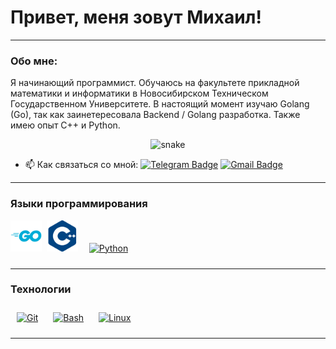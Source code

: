 # Привет, меня зовут Михаил!

---

### Обо мне:

Я начинающий программист. Обучаюсь на факультете прикладной математики и информатики в Новосибирском Техническом Государственном Университете. В настоящий момент изучаю Golang (Go), так как заинетересовала Backend / Golang разработка. Также имею опыт C++ и Python. 

<p align="center">
 <img width="600" src="assets/github-snake.svg" alt="snake"/>
</p>

- :mailbox: Как связаться со мной: [![Telegram Badge](https://img.shields.io/badge/-@m_rogalsky-blue?style=flat&logo=Telegram&logoColor=white)](https://t.me/m_rogalsky) [![Gmail Badge](https://img.shields.io/badge/-Gmail-red?style=flat&logo=Gmail&logoColor=white)](mailto:mrogalsky8113@gmail.com)

---

### Языки программирования

<div>  
<img src="https://github.com/devicons/devicon/blob/master/icons/go/go-original-wordmark.svg" title="go" alt="go" width="50" height="50"/>&nbsp
<img src="https://github.com/devicons/devicon/blob/master/icons/cplusplus/cplusplus-plain.svg" title="cplusplus" alt="cplusplus" width="50" height="50"/>&nbsp
<a href="https://www.python.org/" target="_blank"><img style="margin: 10px" src="https://profilinator.rishav.dev/skills-assets/python-original.svg" alt="Python" height="50" /></a>  
</div>

---

### Технологии
<div>
<a href="https://github.com/" target="_blank"><img style="margin: 10px" src="https://profilinator.rishav.dev/skills-assets/git-scm-icon.svg" alt="Git" height="50" /></a>  
<a href="https://www.gnu.org/software/bash/" target="_blank"><img style="margin: 10px" src="https://profilinator.rishav.dev/skills-assets/gnu_bash-icon.svg" alt="Bash" height="50" /></a>  
<a href="https://www.linux.org/" target="_blank"><img style="margin: 10px" src="https://profilinator.rishav.dev/skills-assets/linux-original.svg" alt="Linux" height="50" /></a>  
</div>

---
